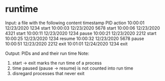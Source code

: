 # runtime
Input: a file with the following content
timestamp	        PID	action
10:00:01 12/23/2020	1234	start
10:00:03 12/23/2020	5678	start
10:00:06 12/23/2020	4321	start
10:00:11 12/23/2020	1234	pause
10:00:21 12/23/2020	2212	start
10:00:25 12/23/2020	1234	resume
10:00:32 12/23/2020	5678	pause
10:00:51 12/23/2020	2212	exit
10:01:01 12/24/2020	1234	exit
 
Output: PIDs and and their run time
Note:
1) start -> exit marks the run time of a process
2) time paused (pause -> resume) is not counted into run time
3) disregard processes that never exit
